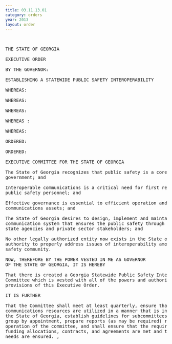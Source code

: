 ```yaml
---
title: 03.11.13.01
category: orders
year: 2013
layout: order
---
```


<pre> 

THE STATE OF GEORGIA

EXECUTIVE ORDER

BY THE GOVERNOR:

ESTABLISHING A STATEWIDE PUBLIC SAFETY INTEROPERABILITY

WHEREAS:

WHEREAS:

WHEREAS:

WHEREAS :

WHEREAS:

ORDERED:

ORDERED:

EXECUTIVE COMMITTEE FOR THE STATE OF GEORGIA

The State of Georgia recognizes that public safety is a core function of state
government; and

Interoperable communications is a critical need for first responders and other
public safety personnel; and

Effective governance is essential to efficient operation and utilization of state
communications assets; and

The State of Georgia desires to design, implement and maintain an interoperable
communication system that ensures the public safety through a partnership of
state agencies and private sector stakeholders; and

No other legally authorized entity now exists in the State of Georgia with the
authority to properly address issues of interoperability among the state’s public
safety community.

NOW, THEREFORE BY THE POWER VESTED IN ME AS GOVERNOR
OF THE STATE OF GEORGIA, IT IS HEREBY

That there is created a Georgia Statewide Public Safety Interoperability Executive
Committee which is vested with all of the powers and authority set forth in the
provisions of this Executive Order.

IT IS FURTHER

That the Committee shall meet at least quarterly, ensure that state
communications resources are utilized in a manner that is in the best interest of
the State of Georgia, establish guidelines for subcommittees and/or working
group by appointment, prepare reports (as may be required) regarding the
operation of the committee, and shall ensure that the requirements of grants,
funding allocations, contracts, and agreements are met and that public safety
needs are ensured. ,

</pre>
